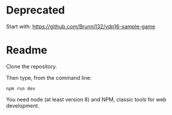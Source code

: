 # Deprecated
Start with: https://github.com/Brunni132/vdp16-sample-game

# Readme

Clone the repository.

Then type, from the command line:

`npm run dev`

You need node (at least version 8) and NPM, classic tools for web development.
